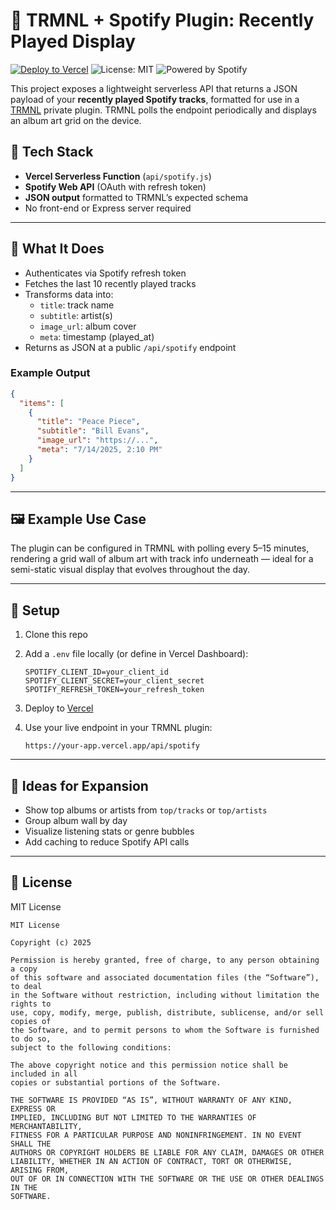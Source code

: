 # 🎵 TRMNL + Spotify Plugin: Recently Played Display

[![Deploy to Vercel](https://vercel.com/button)](https://vercel.com/import)
![License: MIT](https://img.shields.io/badge/license-MIT-blue.svg)
![Powered by Spotify](https://img.shields.io/badge/Powered%20by-Spotify-1ED760.svg)

This project exposes a lightweight serverless API that returns a JSON payload of your **recently played Spotify tracks**, formatted for use in a [TRMNL](https://usetrmnl.com/) private plugin. TRMNL polls the endpoint periodically and displays an album art grid on the device.

## 🔧 Tech Stack

- **Vercel Serverless Function** (`api/spotify.js`)
- **Spotify Web API** (OAuth with refresh token)
- **JSON output** formatted to TRMNL’s expected schema
- No front-end or Express server required

---

## 🧩 What It Does

- Authenticates via Spotify refresh token
- Fetches the last 10 recently played tracks
- Transforms data into:
  - `title`: track name
  - `subtitle`: artist(s)
  - `image_url`: album cover
  - `meta`: timestamp (played_at)
- Returns as JSON at a public `/api/spotify` endpoint

### Example Output

```json
{
  "items": [
    {
      "title": "Peace Piece",
      "subtitle": "Bill Evans",
      "image_url": "https://...",
      "meta": "7/14/2025, 2:10 PM"
    }
  ]
}
```

---

## 🖼️ Example Use Case

The plugin can be configured in TRMNL with polling every 5–15 minutes, rendering a grid wall of album art with track info underneath — ideal for a semi-static visual display that evolves throughout the day.

---

## 🚀 Setup

1. Clone this repo
2. Add a `.env` file locally (or define in Vercel Dashboard):

   ```env
   SPOTIFY_CLIENT_ID=your_client_id
   SPOTIFY_CLIENT_SECRET=your_client_secret
   SPOTIFY_REFRESH_TOKEN=your_refresh_token
   ```

3. Deploy to [Vercel](https://vercel.com)
4. Use your live endpoint in your TRMNL plugin:

   ```
   https://your-app.vercel.app/api/spotify
   ```

---

## 🧠 Ideas for Expansion

- Show top albums or artists from `top/tracks` or `top/artists`
- Group album wall by day
- Visualize listening stats or genre bubbles
- Add caching to reduce Spotify API calls

---

## 📄 License

MIT License

```text
MIT License

Copyright (c) 2025

Permission is hereby granted, free of charge, to any person obtaining a copy
of this software and associated documentation files (the “Software”), to deal
in the Software without restriction, including without limitation the rights to
use, copy, modify, merge, publish, distribute, sublicense, and/or sell copies of
the Software, and to permit persons to whom the Software is furnished to do so,
subject to the following conditions:

The above copyright notice and this permission notice shall be included in all
copies or substantial portions of the Software.

THE SOFTWARE IS PROVIDED “AS IS”, WITHOUT WARRANTY OF ANY KIND, EXPRESS OR
IMPLIED, INCLUDING BUT NOT LIMITED TO THE WARRANTIES OF MERCHANTABILITY,
FITNESS FOR A PARTICULAR PURPOSE AND NONINFRINGEMENT. IN NO EVENT SHALL THE
AUTHORS OR COPYRIGHT HOLDERS BE LIABLE FOR ANY CLAIM, DAMAGES OR OTHER
LIABILITY, WHETHER IN AN ACTION OF CONTRACT, TORT OR OTHERWISE, ARISING FROM,
OUT OF OR IN CONNECTION WITH THE SOFTWARE OR THE USE OR OTHER DEALINGS IN THE
SOFTWARE.
```
